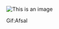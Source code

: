 ![This is an image](https://cdn.dribbble.com/users/416610/screenshots/4801105/media/be031f8d02ca8cc404d44be54ee2c493.gif)

Gif:Afsal 
